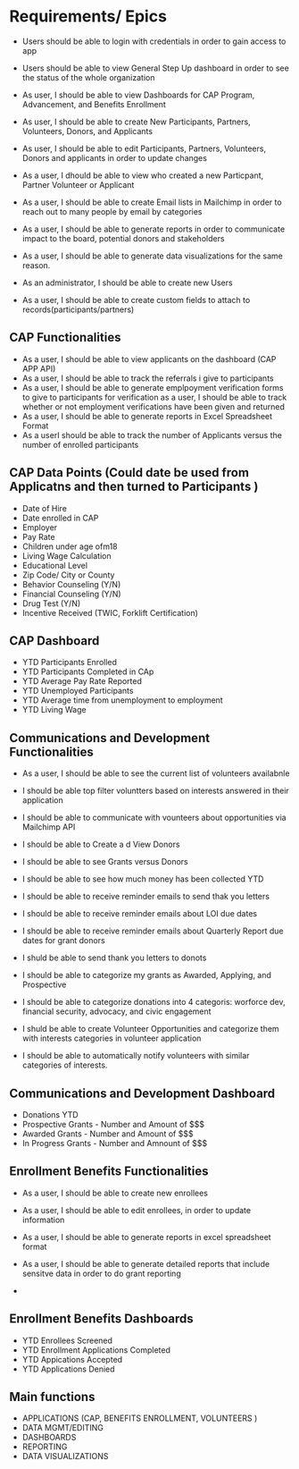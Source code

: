 # Requirements/ Epics 

- Users should be able to login with credentials in order to gain access to app 

- Users should be able to view General Step Up dashboard in order to see the status of the whole organization

- As user, I should be able to view Dashboards for CAP Program, Advancement, and Benefits Enrollment 	

- As user, I should be able to create New Participants, Partners, Volunteers, Donors, and Applicants 

- As user, I should be able to edit Participants, Partners, Volunteers, Donors and applicants in order to update changes 

- As a user, I dhould be able to view who created a new Particpant, Partner Volunteer or Applicant 

- As a user, I should be able to create Email lists in Mailchimp in order to reach out to many people by email by categories 

- As a user, I should be able to generate reports in order to communicate impact to the board, potential donors and stakeholders 

- As a user, I should be able to generate data visualizations for the same reason.  

- As an administrator, I should be able to create new Users

- As a user, I should be able to create custom fields to attach to records(participants/partners) 


## CAP Functionalities
- As a user, I should be able to view applicants on the dashboard (CAP APP API) 
- As a user, I should be able to track the referrals i give to participants 
- As a user, I should be able to generate emplpoyment verification forms to give to participants for verification
as a user, I should be able to track whether or not employment verifications have been given and returned 
- As a user, I should be able to generate reports in Excel Spreadsheet Format 
- As a userI should be able to track the number of Applicants versus the number of enrolled participants 

## CAP Data Points (Could date be used from Applicatns and then turned to Participants )
- Date of Hire
- Date enrolled in CAP 
- Employer 
- Pay Rate 
- Children under age ofm18 
- Living Wage Calculation 
- Educational Level 
- Zip Code/ City or County 
- Behavior Counseling (Y/N)
- Financial Counseling (Y/N)
- Drug Test (Y/N)
- Incentive Received (TWIC, Forklift    Certification)


## CAP Dashboard 
- YTD Participants Enrolled 
- YTD Participants Completed in CAp 
- YTD Average Pay Rate Reported 
- YTD Unemployed Participants 
- YTD Average time from unemployment to employment 
- YTD Living Wage 


## Communications and Development Functionalities
- As a user, I should be able to see the current list of volunteers availabnle 
- I should be able top filter voluntters based on interests answered in their application 
- I should be able to communicate with vounteers about opportunities via Mailchimp API 
- I should be able to Create a d View Donors 
- I should be able to see Grants versus Donors 
- I should be able to see how much money has been collected YTD 
- I should be able to receive reminder emails to send thak you letters
- I should be able to receive reminder emails about LOI due dates 
- I should be able to receive reminder emails about Quarterly Report due dates for grant donors 
- I shuld be able to send thank you letters to donots 
- I should be able to categorize my grants as Awarded, Applying, and Prospective

- I should be able to categorize donations into 4 categoris: worforce dev, financial security, advocacy, and civic engagement

- I shuld be able to create Volunteer Opportunities and categorize them with interests categories in volunteer application

- I should be able to automatically notify volunteers with similar categories of interests.


## Communications and Development Dashboard 

 - Donations YTD 
 - Prospective Grants - Number and Amount of $$$
 - Awarded Grants - Number and Amount of $$$
 - In Progress Grants - Number and Amnount of $$$

## Enrollment Benefits Functionalities 

- As a user, I should be able to create new enrollees 

- As a user, I should be able to edit enrollees, in order to update information

- As a user, I should be able to generate reports in excel spreadsheet format 

- As a user, I should be able to generate detailed reports that include sensitve data in order to do grant reporting 

- 

## Enrollment Benefits Dashboards 

- YTD Enrollees Screened 
- YTD Enrollment Applications Completed 
- YTD Appications Accepted 
- YTD Applications Denied 

## Main functions 

- APPLICATIONS (CAP, BENEFITS ENROLLMENT, VOLUNTEERS )
- DATA MGMT/EDITING 
- DASHBOARDS 
- REPORTING 
- DATA VISUALIZATIONS 